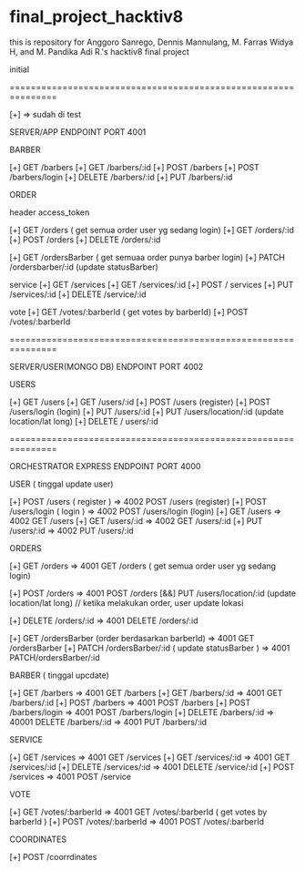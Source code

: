 # final_project_hacktiv8
this is repository for Anggoro Sanrego, Dennis Mannulang, M. Farras Widya H, and M. Pandika Adi R.'s hacktiv8 final project

initial

===============================================================


[+] => sudah di test

SERVER/APP ENDPOINT
PORT 4001

BARBER

[+] GET /barbers
[+] GET /barbers/:id
[+] POST /barbers
[+] POST /barbers/login
[+] DELETE /barbers/:id
[+] PUT /barbers/:id

ORDER

header access_token

[+] GET /orders ( get semua order user yg sedang login)
[+] GET /orders/:id 
[+] POST /orders
[+] DELETE /orders/:id

[+] GET /ordersBarber ( get semuaa order punya barber login)
[+] PATCH /ordersbarber/:id (update statusBarber)


service 
[+] GET /services
[+] GET /services/:id
[+] POST / services
[+] PUT /services/:id
[+] DELETE /service/:id

vote
[+] GET /votes/:barberId ( get votes by barberId)
[+] POST /votes/:barberId  


===============================================================

SERVER/USER(MONGO DB) ENDPOINT 
PORT 4002

USERS
 
[+] GET /users
[+] GET /users/:id
[+] POST /users (register)
[+] POST /users/login (login)
[+] PUT /users/:id
[+] PUT /users/location/:id (update location/lat long)
[+] DELETE / users/:id 



===============================================================

ORCHESTRATOR EXPRESS ENDPOINT
PORT 4000

USER ( tinggal update user)

[+] POST /users ( register ) => 4002 POST /users (register)
[+] POST /users/login ( login )    => 4002 POST /users/login (login)
[+] GET /users               => 4002 GET /users
[+] GET /users/:id           => 4002 GET /users/:id
[+] PUT /users/:id           => 4002 PUT /users/:id


ORDERS 

[+] GET /orders              => 4001 GET /orders ( get semua order user yg sedang login)

[+] POST /orders             => 4001 POST /orders [&&] PUT /users/location/:id (update location/lat long) // ketika melakukan order, user update lokasi 

[+] DELETE /orders/:id       => 4001 DELETE /orders/:id

[+] GET /ordersBarber (order berdasarkan barberId)      => 4001 GET /ordersBarber
[+]  PATCH /ordersBarber/:id ( update statusBarber ) => 4001 PATCH/ordersBarber/:id


BARBER ( tinggal upcdate) 

[+] GET /barbers             => 4001 GET /barbers
[+] GET /barbers/:id         => 4001 GET /barbers/:id
[+] POST /barbers            => 4001 POST /barbers
[+] POST /barbers/login      => 4001 POST /barbers/login
[+] DELETE /barbers/:id      => 40001 DELETE /barbers/:id
                        => 4001 PUT /barbers/:id


SERVICE 

[+] GET /services             => 4001 GET /services
[+] GET /services/:id         => 4001 GET /services/:id
[+] DELETE /services/:id      => 4001 DELETE /service/:id
[+] POST /services            => 4001 POST /service

VOTE

[+] GET /votes/:barberId      => 4001 GET /votes/:barberId  ( get votes by barberId )
[+] POST /votes/:barberId         => 4001 POST /votes/:barberId 



COORDINATES

[+] POST /coorrdinates  
